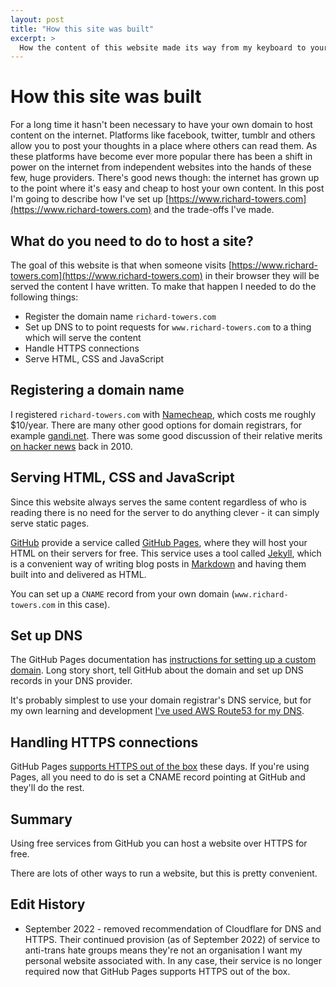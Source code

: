 ```yaml
---
layout: post
title: "How this site was built"
excerpt: >
  How the content of this website made its way from my keyboard to your computer screen.
---
```


How this site was built
=======================

For a long time it hasn't been necessary to have your own domain to host
content on the internet. Platforms like facebook, twitter, tumblr and others
allow you to post your thoughts in a place where others can read them. As these
platforms have become ever more popular there has been a shift in
power on the internet from independent websites into the hands of these few,
huge providers. There's good news though: the internet has grown up to the
point where it's easy and cheap to host your own content. In this post I'm
going to describe how I've set up
[https://www.richard-towers.com](https://www.richard-towers.com)
and the trade-offs I've made.

What do you need to do to host a site?
--------------------------------------

The goal of this website is that when someone visits
[https://www.richard-towers.com](https://www.richard-towers.com)
in their browser they will be served the content I have written. To make that
happen I needed to do the following things:

* Register the domain name `richard-towers.com`
* Set up DNS to to point requests for
  `www.richard-towers.com` to a thing which will serve the content
* Handle HTTPS connections
* Serve HTML, CSS and JavaScript

Registering a domain name
-------------------------

I registered `richard-towers.com` with [Namecheap](https://www.namecheap.com/),
which costs me roughly $10/year. There are many other good options for domain
registrars, for example [gandi.net](https://www.gandi.net). There was some good
discussion of their relative merits
[on hacker news](https://news.ycombinator.com/item?id=1766439)
back in 2010.

Serving HTML, CSS and JavaScript
--------------------------------

Since this website always serves the same content regardless of who is reading
there is no need for the server to do anything clever - it can simply serve
static pages.

[GitHub](https://github.com/) provide a service called [GitHub
Pages](https://pages.github.com/), where they will host your HTML on their
servers for free. This service uses a tool called
[Jekyll](https://jekyllrb.com/), which is a convenient way of writing blog
posts in [Markdown](https://daringfireball.net/projects/markdown/) and having
them built into and delivered as HTML.

You can set up a `CNAME` record from your own domain (`www.richard-towers.com`
in this case).

Set up DNS
----------

The GitHub Pages documentation has
[instructions for setting up a custom domain](https://help.github.com/articles/using-a-custom-domain-with-github-pages/).
Long story short, tell GitHub about the domain and set up DNS records in your DNS provider.

It's probably simplest to use your domain registrar's DNS service, but for my
own learning and development [I've used AWS Route53 for my
DNS](https://github.com/richardTowers/personal-aws/blob/main/richard-towers-com/route53.tf).

Handling HTTPS connections
--------------------------

GitHub Pages [supports HTTPS out of the
box](https://docs.github.com/en/pages/getting-started-with-github-pages/securing-your-github-pages-site-with-https)
these days. If you're using Pages, all you need to do is set a CNAME record
pointing at GitHub and they'll do the rest.

Summary
-------

Using free services from GitHub you can host a website over HTTPS for free.

There are lots of other ways to run a website, but this is pretty convenient.

Edit History
------------

* September 2022 - removed recommendation of Cloudflare for DNS and HTTPS.
  Their continued provision (as of September 2022) of service to anti-trans
  hate groups means they're not an organisation I want my personal website
  associated with. In any case, their service is no longer required now that
  GitHub Pages supports HTTPS out of the box.

